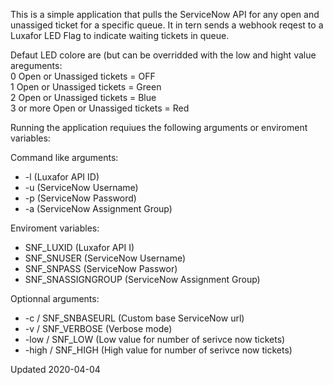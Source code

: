 This is a simple application that pulls the ServiceNow API for any open and unassiged ticket for a specific queue. It in tern sends a webhook reqest to a Luxafor LED Flag to indicate waiting tickets in queue.

Defaut LED colore are (but can be overridded with the low and hight value areguments:  
0 Open or Unassiged tickets = OFF  
1 Open or Unassiged tickets = Green  
2 Open or Unassiged tickets = Blue  
3 or more Open or Unassiged tickets = Red  

Running the application requiues the following arguments or enviroment variables: 

Command like arguments: 
- -l (Luxafor API ID)
- -u (ServiceNow Username)
- -p (ServiceNow Password)
- -a (ServiceNow Assignment Group)

Enviroment variables: 
- SNF_LUXID (Luxafor API I)
- SNF_SNUSER (ServiceNow Username)
- SNF_SNPASS (ServiceNow Passwor)
- SNF_SNASSIGNGROUP (ServiceNow Assignment Group)


Optionnal arguments:
- -c / SNF_SNBASEURL (Custom base ServiceNow url)
- -v / SNF_VERBOSE (Verbose mode)
- -low / SNF_LOW (Low value for number of serivce now tickets)
- -high / SNF_HIGH (High value for number of serivce now tickets)

Updated 2020-04-04  
